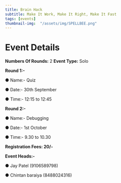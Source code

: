 ```yaml
---
title: Brain Hack
subtitle: Make It Work, Make It Right, Make It Fast
tags: [events]
thumbnail-img:  "/assets/img/SPELLBEE.png"
---
```



# Event Details

**Numbers Of Rounds:** 2
**Event Type:** Solo

**Round 1:-**

   ● Name:- Quiz
  
   ● Date:- 30th September
  
   ● Time:- 12:15 to 12:45

**Round 2:-**
  
   ● Name:- Debugging
  
   ● Date:- 1st October
  
   ● Time:- 9.30 to 10.30

**Registration Fees: 20/-**

**Event Heads:-**

   ● Jay Patel (9106589798)
   
   ● Chintan baraiya (8488024316)
